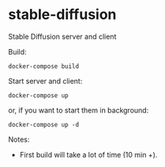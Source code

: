 # stable-diffusion
Stable Diffusion server and client

Build:
```
docker-compose build
```

Start server and client:
```
docker-compose up
```
or, if you want to start them in background:
```
docker-compose up -d
```

Notes:
- First build will take a lot of time (10 min +).